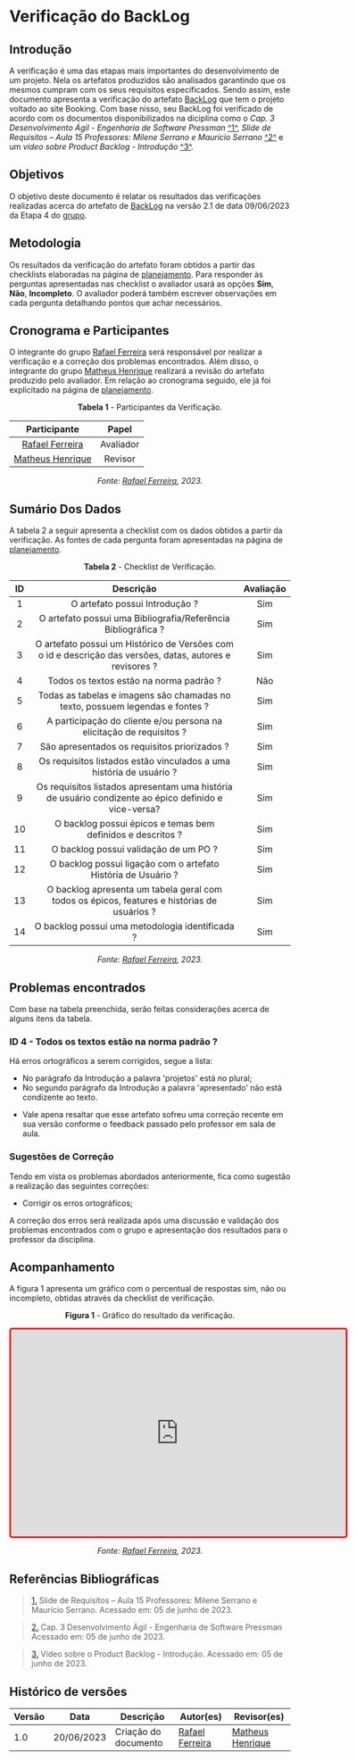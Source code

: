 # Verificação do BackLog

## Introdução
A verificação é uma das etapas mais importantes do desenvolvimento de um projeto. Nela os artefatos produzidos são analisados garantindo que os mesmos cumpram com os seus requisitos especificados. Sendo assim, este documento apresenta a verificação do artefato [BackLog](https://requisitos-de-software.github.io/2023.1-BilheteriaDigital/modelagem/agil/backlog/) que tem o projeto voltado ao site Booking. Com base nisso, seu BackLog foi verificado de acordo com os documentos disponibilizados na diciplina como o _Cap. 3 Desenvolvimento Ágil - Engenharia de Software Pressman_ <a id="FTF1" href="#FTF1Ref">^1^</a>, _Slide de Requisitos – Aula 15 Professores: Milene Serrano e Maurício Serrano_ <a id="FTF1" href="#FTF1Ref">^2^</a> e um _vídeo sobre Product Backlog - Introdução_ <a id="FTF1" href="#FTF1Ref">^3^</a>.

## Objetivos

O objetivo deste documento é relatar os resultados das verificações realizadas acerca do artefato de [BackLog](https://requisitos-de-software.github.io/2023.1-BilheteriaDigital/modelagem/agil/backlog/) na versão 2.1 de data 09/06/2023 da Etapa 4 do [grupo](https://github.com/Requisitos-de-Software/2023.1-BilheteriaDigital).

## Metodologia

Os resultados da verificação do artefato foram obtidos a partir das checklists elaboradas na página de [planejamento](../planejamento-verificacao-e4-grupo). Para responder às perguntas apresentadas nas checklist o avaliador usará as opções **Sim**, **Não**, **Incompleto**. O avaliador poderá também escrever observações em cada pergunta detalhando pontos que achar necessários.

## Cronograma e Participantes

O integrante do grupo [Rafael Ferreira](https://github.com/RafaelCLG0) será responsável por realizar a verificação e a correção dos problemas encontrados. Além disso, o integrante do grupo [Matheus Henrique](https://github.com/mathonaut) realizará a revisão do artefato produzido pelo avaliador. Em relação ao cronograma seguido, ele já foi explicitado na página de [planejamento](../planejamento-verificacao-e4-grupo).

<center>

**Tabela 1** - Participantes da Verificação.

|                   Participante                   |   Papel   |
| :----------------------------------------------: | :-------: |
| [Rafael Ferreira](https://github.com/RafaelCLG0) | Avaliador |
| [Matheus Henrique](https://github.com/mathonaut)|  Revisor  |

_Fonte: [Rafael Ferreira](https://github.com/RafaelCLG0), 2023._

</center>

## Sumário Dos Dados

A tabela 2 a seguir apresenta a checklist com os dados obtidos a partir da verificação. As fontes de cada pergunta foram apresentadas na página de [planejamento](../planejamento-verificacao-e2-grupo).

<center>

**Tabela 2** - Checklist de Verificação.

| ID  | Descrição     | Avaliação |
| :---: | :---------------------------------------------------------------------------------------------------------------: | :---------: |
| 1  | O artefato possui Introdução ?                                                                           | Sim       |
| 2  | O artefato possui uma Bibliografia/Referência Bibliográfica ?                                            | Sim       |
| 3  | O artefato possui um Histórico de Versões com o id e descrição das versões, datas, autores e revisores ? | Sim       |
| 4  | Todos os textos estão na norma padrão ?                                                                  | Não       |
| 5  | Todas as tabelas e imagens são chamadas no texto, possuem legendas e fontes ?                            | Sim       |
| 6  | A participação do cliente e/ou persona na elicitação de requisitos ?                                     | Sim       |
| 7  | São apresentados os requisitos priorizados ?                                                             | Sim       |
| 8  | Os requisitos listados estão vinculados a uma história de usuário ?                                      | Sim       |
| 9  | Os requisitos listados apresentam uma história de usuário condizente ao épico definido e vice-versa?     | Sim       |
| 10 | O backlog possui épicos e temas bem definidos e descritos ?                                              | Sim       |
| 11 | O backlog possui validação de um PO ?                                                                    | Sim       |
| 12 | O backlog possui ligação com o artefato História de Usuário ?                                            | Sim       |
| 13 | O backlog apresenta um tabela geral com todos os épicos, features e histórias de usuários ?                                                                                                      | Sim       |
| 14  | O backlog possui uma metodologia identificada ?                                                         | Sim       |

_Fonte: [Rafael Ferreira](https://github.com/RafaelCLG0), 2023._

</center>

## Problemas encontrados
Com base na tabela preenchida, serão feitas considerações acerca de alguns itens da tabela.

### ID 4 - Todos os textos estão na norma padrão ?

Há erros ortográficos a serem corrigidos, segue a lista:
- No parágrafo da Introdução a palavra 'projetos' está no plural;
- No segundo parágrafo da Introdução a palavra 'apresentado' não está condizente ao texto.

* Vale apena resaltar que esse artefato sofreu uma correção recente em sua versão conforme o feedback passado pelo professor em sala de aula.

### Sugestões de Correção

Tendo em vista os problemas abordados anteriormente, fica como sugestão a realização das seguintes correções:

- Corrigir os erros ortográficos;

A correção dos erros será realizada após uma discussão e validação dos problemas encontrados com o grupo e apresentação dos resultados para o professor da disciplina.

## Acompanhamento

A figura 1 apresenta um gráfico com o percentual de respostas sim, não ou incompleto, obtidas através da checklist de verificação.

<center>

**Figura 1** - Gráfico do resultado da verificação.

<iframe style="border-radius: 5px; border:3px solid red" width="600" height="371" seamless frameborder="0" scrolling="no" src="https://docs.google.com/spreadsheets/d/e/2PACX-1vSWs8eg31c2-oQxuwxD9eeSYCMdpTouo8fxO41asW_45pB6Dxykjz4FRxfhHJITZ9BCShevDFBzLPo1/pubchart?oid=1533714939&amp;format=interactive"></iframe>

_Fonte: [Rafael Ferreira](https://github.com/RafaelCLG0), 2023._

</center>


## Referências Bibliográficas
> <a id="FTF1Ref" href="#FTF1">1.</a> Slide de Requisitos – Aula 15 Professores: Milene Serrano e Maurício Serrano. Acessado em: 05 de junho de 2023.

> <a id="FTF1Ref" href="#FTF1">2.</a> Cap. 3 Desenvolvimento Ágil - Engenharia de Software Pressman Acessado em: 05 de junho de 2023.

> <a id="FTF1Ref" href="#FTF1">3.</a> Vídeo sobre o Product Backlog - Introdução. Acessado em: 05 de junho de 2023.

## Histórico de versões

| Versão | Data       | Descrição                  | Autor(es)                                                                                    | Revisor(es)                                  |
| ------ | ---------- | -------------------------- | -------------------------------------------------------------------------------------------- | -------------------------------------------- |
| 1.0    | 20/06/2023 | Criação do documento | [Rafael Ferreira](https://github.com/RafaelCLG0)  | [Matheus Henrique](https://github.com/mathonaut) |